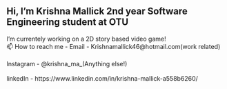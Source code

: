 <h2>Hi, I’m Krishna Mallick 2nd year Software Engineering student at OTU </h2>
I’m currentely working on a 2D story based video game!
<br> 📫 How to reach me - Email - Krishnamallick46@hotmail.com(work related) <br>
<br> Instagram - @krishna_ma_(Anything else!) <br> 
<br> linkedIn - https://www.linkedin.com/in/krishna-mallick-a558b6260/ <br> 

<!---
KrishnaKMA/KrishnaKMA is a ✨ special ✨ repository because its `README.md` (this file) appears on your GitHub profile.
You can click the Preview link to take a look at your changes.
--->
